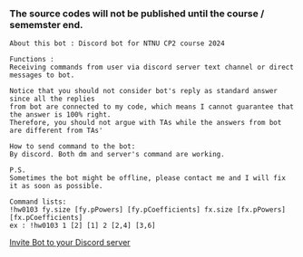 ### The source codes will not be published until the course / sememster end.
```
About this bot : Discord bot for NTNU CP2 course 2024

Functions :
Receiving commands from user via discord server text channel or direct messages to bot.

Notice that you should not consider bot's reply as standard answer since all the replies
from bot are connected to my code, which means I cannot guarantee that the answer is 100% right.
Therefore, you should not argue with TAs while the answers from bot are different from TAs'

How to send command to the bot:
By discord. Both dm and server's command are working.

P.S.
Sometimes the bot might be offline, please contact me and I will fix it as soon as possible.
```

```
Command lists:
!hw0103 fy.size [fy.pPowers] [fy.pCoefficients] fx.size [fx.pPowers] [fx.pCoefficients]
ex : !hw0103 1 [2] [1] 2 [2,4] [3,6]
```
[Invite Bot to your Discord server](https://discord.com/oauth2/authorize?client_id=1219295687204667433&permissions=8&scope=bot)
